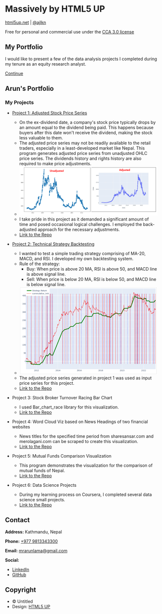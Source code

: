 # Massively by HTML5 UP

[html5up.net](http://html5up.net) | [@ajlkn](https://twitter.com/ajlkn)

Free for personal and commercial use under the [CCA 3.0 license](http://html5up.net/license)

## My Portfolio

I would like to present a few of the data analysis projects I completed during my tenure as an equity research analyst.

[Continue](#header)

## Arun's Portfolio

### My Projects

- [Project 1: Adjusted Stock Price Series](https://github.com/Arun-Lama/Nepse-Adjusted-Price)
  - On the ex-dividend date, a company's stock price typically drops by an amount equal to the dividend being paid. This happens because buyers after this date won't receive the dividend, making the stock less valuable to them.
  - The adjusted price series may not be readily available to the retail traders, especially in a least-developed market like Nepal. This program generates adjusted price series from unadjusted OHLC price series. The dividends history and rights history are also required to make price adjustments.
  - ![Unadjusted vs adjusted chart of Nepal Life Insurance Company Ltd. (NLIC)](images/unadjusted%20vs%20adjusted.png)
  - I take pride in this project as it demanded a significant amount of time and posed occasional logical challenges. I employed the back-adjusted approach for the necessary adjustments.
  - [Link to the Repo](https://github.com/Arun-Lama/Nepse-Adjusted-Price)

- [Project 2: Technical Strategy Backtesting](https://github.com/Arun-Lama/technical-analysis-backtesting-nepse)
  - I wanted to test a simple trading strategy comprising of MA-20, MACD, and RSI. I developed my own backtesting system.
  - Rule of the strategy:
    - Buy: When price is above 20 MA, RSI is above 50, and MACD line is above signal line.
    - Sell: When price is below 20 MA, RSI is below 50, and MACD line is below signal line.
  - ![This is how it looks when the backtested results are compared with buy and hold.](images/backtesting.png)
  - The adjusted price series generated in project 1 was used as input price series for this project.
  - [Link to the Repo](https://github.com/Arun-Lama/technical-analysis-backtesting-nepse/tree/main)

- Project 3: Stock Broker Turnover Racing Bar Chart
  - I used Bar_chart_race library for this visualization.
  - [Link to the Repo](https://github.com/Arun-Lama/Nepse-BarChart-Racing)

- Project 4: Word Cloud Viz based on News Headings of two financial websites
  - News titles for the specified time period from sharesansar.com and merolagani.com can be scraped to create this visualization.
  - [Link to the Repo](https://github.com/Arun-Lama/Nepse-word-cloud)

- Project 5: Mutual Funds Comparison Visualization
  - This program demonstrates the visualization for the comparison of mutual funds of Nepal.
  - [Link to the Repo](https://github.com/Arun-Lama/MutualFund-Comparision-Visualization)

- Project 6: Data Science Projects
  - During my learning process on Coursera, I completed several data science small projects.
  - [Link to the Repo](https://github.com/Arun-Lama/AppliedDataScience/tree/main)

## Contact

**Address:** Kathmandu, Nepal

**Phone:** [+977 9813343300](tel:+9779813343300)

**Email:** [mrarunlama@gmail.com](mailto:mrarunlama@gmail.com)

**Social:**
- [LinkedIn](https://www.linkedin.com/in/arun-lama-aa2399146/)
- [GitHub](https://github.com/Arun-Lama?tab=repositories)

## Copyright

- &copy; Untitled
- Design: [HTML5 UP](https://html5up.net)

